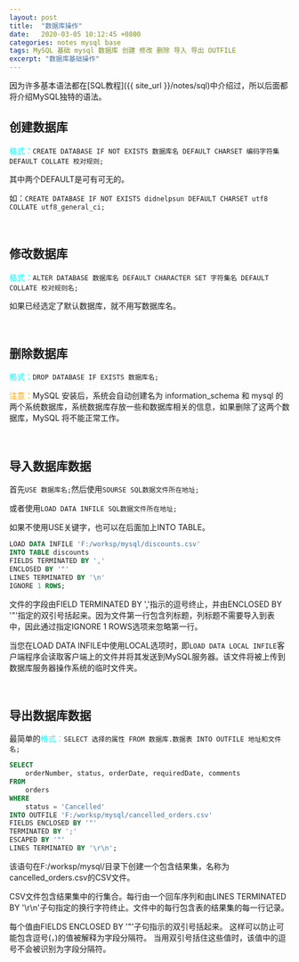 ```yaml
---
layout: post
title:  "数据库操作"
date:   2020-03-05 10:12:45 +0800
categories: notes mysql base
tags: MySQL 基础 mysql 数据库 创建 修改 删除 导入 导出 OUTFILE
excerpt: "数据库基础操作"
---
```


因为许多基本语法都在[SQL教程]({{ site_url }}/notes/sql)中介绍过，所以后面都将介绍MySQL独特的语法。

## 创建数据库

<span style="color:aqua">格式：</span>`CREATE DATABASE IF NOT EXISTS 数据库名 DEFAULT CHARSET 编码字符集 DEFAULT COLLATE 校对规则;`

其中两个DEFAULT是可有可无的。

如：`CREATE DATABASE IF NOT EXISTS didnelpsun DEFAULT CHARSET utf8 COLLATE utf8_general_ci;`

&emsp;

## 修改数据库

<span style="color:aqua">格式：</span>`ALTER DATABASE 数据库名 DEFAULT CHARACTER SET 字符集名 DEFAULT COLLATE 校对规则名;`

如果已经选定了默认数据库，就不用写数据库名。

&emsp;

## 删除数据库

<span style="color:aqua">格式：</span>`DROP DATABASE IF EXISTS 数据库名;`

<span style="color:orange">注意：</span>MySQL 安装后，系统会自动创建名为 information_schema 和 mysql 的两个系统数据库，系统数据库存放一些和数据库相关的信息，如果删除了这两个数据库，MySQL 将不能正常工作。

&emsp;

## 导入数据库数据

首先`USE 数据库名;`然后使用`SOURSE SQL数据文件所在地址;`

或者使用`LOAD DATA INFILE SQL数据文件所在地址;`

如果不使用USE关键字，也可以在后面加上INTO TABLE。

```sql
LOAD DATA INFILE 'F:/worksp/mysql/discounts.csv' 
INTO TABLE discounts 
FIELDS TERMINATED BY ','
ENCLOSED BY '"'
LINES TERMINATED BY '\n'
IGNORE 1 ROWS;
```

文件的字段由FIELD TERMINATED BY ','指示的逗号终止，并由ENCLOSED BY '"'指定的双引号括起来。因为文件第一行包含列标题，列标题不需要导入到表中，因此通过指定IGNORE 1 ROWS选项来忽略第一行。

当您在LOAD DATA INFILE中使用LOCAL选项时，即`LOAD DATA LOCAL INFILE`客户端程序会读取客户端上的文件并将其发送到MySQL服务器。该文件将被上传到数据库服务器操作系统的临时文件夹。

&emsp;

## 导出数据库数据

最简单的<span style="color:aqua">格式：</span>`SELECT 选择的属性 FROM 数据库.数据表 INTO OUTFILE 地址和文件名;`

```sql
SELECT 
    orderNumber, status, orderDate, requiredDate, comments
FROM
    orders
WHERE
    status = 'Cancelled'
INTO OUTFILE 'F:/worksp/mysql/cancelled_orders.csv'
FIELDS ENCLOSED BY '"'
TERMINATED BY ';'
ESCAPED BY '"'
LINES TERMINATED BY '\r\n';
```

该语句在F:/worksp/mysql/目录下创建一个包含结果集，名称为cancelled_orders.csv的CSV文件。

CSV文件包含结果集中的行集合。每行由一个回车序列和由LINES TERMINATED BY '\r\n'子句指定的换行字符终止。文件中的每行包含表的结果集的每一行记录。

每个值由FIELDS ENCLOSED BY '"'子句指示的双引号括起来。 这样可以防止可能包含逗号(，)的值被解释为字段分隔符。 当用双引号括住这些值时，该值中的逗号不会被识别为字段分隔符。
